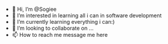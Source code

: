 - 👋 Hi, I’m @Sogiee
- 👀 I’m interested in learning all i can in software development
- 🌱 I’m currently learning everything i can:)
- 💞️ I’m looking to collaborate on ...
- 📫 How to reach me message me here

<!---
Sogiee/Sogiee is a ✨ special ✨ repository because its `README.md` (this file) appears on your GitHub profile.
You can click the Preview link to take a look at your changes.
--->
